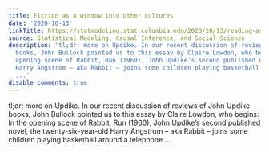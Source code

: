 ```yaml
---
title: Fiction as a window into other cultures
date: '2020-10-13'
linkTitle: https://statmodeling.stat.columbia.edu/2020/10/13/reading-as-a-window-into-other-cultures/
source: Statistical Modeling, Causal Inference, and Social Science
description: 'tl;dr: more on Updike. In our recent discussion of reviews of John Updike
  books, John Bullock pointed us to this essay by Claire Lowdon, who begins: In the
  opening scene of Rabbit, Run (1960), John Updike’s second published novel, the twenty-six-year-old
  Harry Angstrom – aka Rabbit – joins some children playing basketball around a telephone
  ...'
disable_comments: true
---
```

tl;dr: more on Updike. In our recent discussion of reviews of John Updike books, John Bullock pointed us to this essay by Claire Lowdon, who begins: In the opening scene of Rabbit, Run (1960), John Updike’s second published novel, the twenty-six-year-old Harry Angstrom – aka Rabbit – joins some children playing basketball around a telephone ...